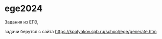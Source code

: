 # ege2024

 Задания из ЕГЭ,

задачи берутся с сайта https://kpolyakov.spb.ru/school/ege/generate.htm
